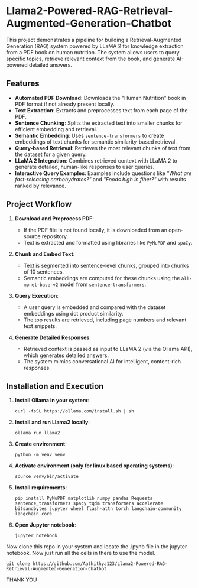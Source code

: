 # Llama2-Powered-RAG-Retrieval-Augmented-Generation-Chatbot
This project demonstrates a pipeline for building a Retrieval-Augmented Generation (RAG) system powered by LLaMA 2 for knowledge extraction from a PDF book on human nutrition. The system allows users to query specific topics, retrieve relevant context from the book, and generate AI-powered detailed answers.

## Features

- **Automated PDF Download**: Downloads the "Human Nutrition" book in PDF format if not already present locally.
- **Text Extraction**: Extracts and preprocesses text from each page of the PDF.
- **Sentence Chunking**: Splits the extracted text into smaller chunks for efficient embedding and retrieval.
- **Semantic Embedding**: Uses `sentence-transformers` to create embeddings of text chunks for semantic similarity-based retrieval.
- **Query-based Retrieval**: Retrieves the most relevant chunks of text from the dataset for a given query.
- **LLaMA 2 Integration**: Combines retrieved context with LLaMA 2 to generate detailed, human-like responses to user queries.
- **Interactive Query Examples**: Examples include questions like *"What are fast-releasing carbohydrates?"* and *"Foods high in fiber?"* with results ranked by relevance.

## Project Workflow

1. **Download and Preprocess PDF**:
   - If the PDF file is not found locally, it is downloaded from an open-source repository.
   - Text is extracted and formatted using libraries like `PyMuPDF` and `spaCy`.

2. **Chunk and Embed Text**:
   - Text is segmented into sentence-level chunks, grouped into chunks of 10 sentences.
   - Semantic embeddings are computed for these chunks using the `all-mpnet-base-v2` model from `sentence-transformers`.

3. **Query Execution**:
   - A user query is embedded and compared with the dataset embeddings using dot product similarity.
   - The top results are retrieved, including page numbers and relevant text snippets.

4. **Generate Detailed Responses**:
   - Retrieved context is passed as input to LLaMA 2 (via the Ollama API), which generates detailed answers.
   - The system mimics conversational AI for intelligent, content-rich responses.

## Installation and Execution

1. **Install Ollama in your system**:

   ```
   curl -fsSL https://ollama.com/install.sh | sh
   ```

2. **Install and run Llama2 locally**:

   ```
   ollama run llama2
   ```

3. **Create environment**:

   ```
   python -m venv venv
   ```

4. **Activate environment (only for linux based operating systems)**:

   ```
   source venv/bin/activate
   ```

5. **Install requirements**:

   ```
   pip install PyMuPDF matplotlib numpy pandas Requests sentence_transformers spacy tqdm transformers accelerate bitsandbytes jupyter wheel flash-attn torch langchain-community langchain_core
    ```
   
6. **Open Jupyter notebook**:

   ```
   jupyter notebook
   ```

Now clone this repo in your system and locate the .ipynb file in the jupyter notebook. Now just run all the cells in there to use the model.

```
git clone https://github.com/Aathithya123/Llama2-Powered-RAG-Retrieval-Augmented-Generation-Chatbot
```

THANK YOU
